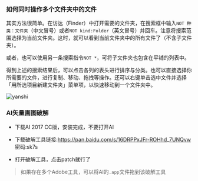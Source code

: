### 如何同时操作多个文件夹中的文件

其实方法很简单。在访达（Finder）中打开需要的文件夹，在搜索框中输入`NOT 种类：文件夹`（中文冒号）或者`NOT kind:Folder`（英文冒号）并回车。注意将搜索范围选择为当前文件夹。这时，就可以看到当前文件夹中的所有文件了（不含子文件夹）。

或者，也可以使用另一条搜索指令`NOT *`，可将子文件夹也包含在平铺的列表中。

得到上述的搜索结果后，可以点击各列的表头进行排序与分类。也可以直接选择你所需要的文件，进行复制、移动、拖拽等操作。还可以右键单击选中文件并选择「用所选项目新建文件夹」菜单项，以快速移动到一个文件夹中。

![yanshi](https://cdn.sspai.com/2018/08/11/d2ad2fee2336dc45da202713f62a2551.gif?imageView2/2/w/1120/q/90/interlace/1/ignore-error/1)

### AI矢量画图破解

- 下载AI 2017 CC版，安装完成，不要打开AI

- 下载破解工具链接:https://pan.baidu.com/s/16DRPPxJFr-ROHhd_7UNQvw  密码:sk7s
- 打开破解工具，点击patch就行了

> 如果存在多个Adobe工具，可以将AI的`.app`文件拖到该破解工具